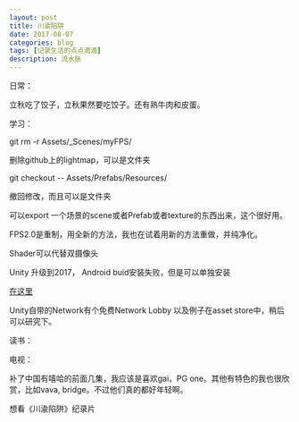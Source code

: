 ```yaml
---
layout: post
title: 川渝陷阱
date: 2017-08-07
categories: blog
tags: [记录生活的点点滴滴]
description: 流水账
---
```


日常：

立秋吃了饺子，立秋果然要吃饺子。还有熟牛肉和皮蛋。

学习：

git rm -r Assets/_Scenes/myFPS/

删除github上的lightmap，可以是文件夹

git checkout -- Assets/Prefabs/Resources/

撤回修改，而且可以是文件夹

可以export 一个场景的scene或者Prefab或者texture的东西出来，这个很好用。

FPS2.0是重制，用全新的方法，我也在试着用新的方法重做，并纯净化。

Shader可以代替双摄像头

Unity 升级到2017， Android buid安装失败，但是可以单独安装

[在这里](https://unity3d.com/unity/whats-new/unity-2017.1.0)

Unity自带的Network有个免费Network Lobby 以及例子在asset store中，稍后可以研究下。

读书：



电视：

补了中国有嘻哈的前面几集，我应该是喜欢gai，PG one。其他有特色的我也很欣赏，比如vava, bridge。不过他们真的都好年轻啊。

想看《川渝陷阱》纪录片 





